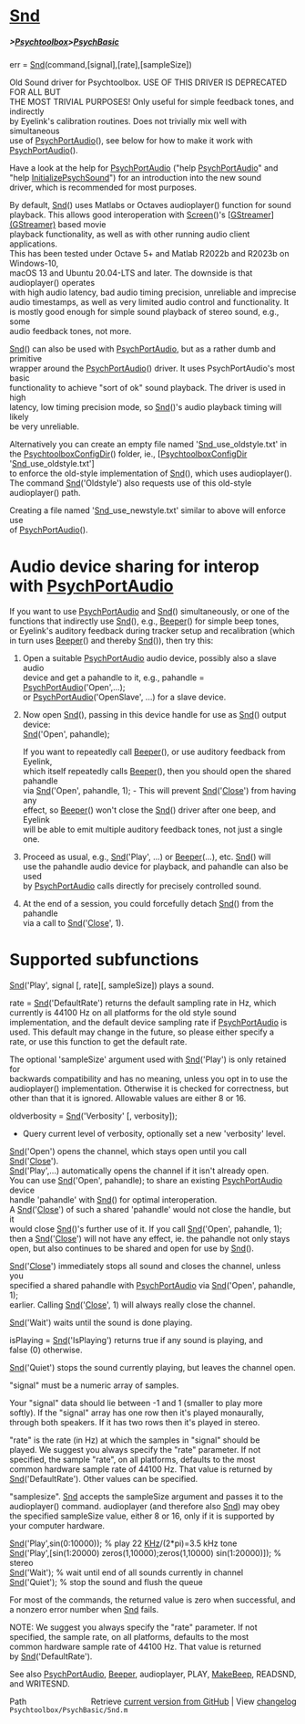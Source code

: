 # [Snd](Snd)
##### >[Psychtoolbox](Psychtoolbox)>[PsychBasic](PsychBasic)

err = [Snd](Snd)(command,[signal],[rate],[sampleSize])  
  
Old Sound driver for Psychtoolbox. USE OF THIS DRIVER IS DEPRECATED FOR ALL BUT  
THE MOST TRIVIAL PURPOSES! Only useful for simple feedback tones, and indirectly  
by Eyelink's calibration routines. Does not trivially mix well with simultaneous  
use of [PsychPortAudio](PsychPortAudio)(), see below for how to make it work with [PsychPortAudio](PsychPortAudio)().  
  
Have a look at the help for [PsychPortAudio](PsychPortAudio) ("help [PsychPortAudio](PsychPortAudio)" and  
"help [InitializePsychSound](InitializePsychSound)") for an introduction into the new sound  
driver, which is recommended for most purposes.  
  
By default, [Snd](Snd)() uses Matlabs or Octaves audioplayer() function for sound  
playback. This allows good interoperation with [Screen](Screen)()'s [[GStreamer](GStreamer)][(GStreamer)]((GStreamer)) based movie  
playback functionality, as well as with other running audio client applications.  
This has been tested under Octave 5+ and Matlab R2022b and R2023b on Windows-10,  
macOS 13 and Ubuntu 20.04-LTS and later. The downside is that audioplayer() operates  
with high audio latency, bad audio timing precision, unreliable and imprecise  
audio timestamps, as well as very limited audio control and functionality. It  
is mostly good enough for simple sound playback of stereo sound, e.g., some  
audio feedback tones, not more.  
  
[Snd](Snd)() can also be used with [PsychPortAudio](PsychPortAudio), but as a rather dumb and primitive  
wrapper around the [PsychPortAudio](PsychPortAudio)() driver. It uses PsychPortAudio's most basic  
functionality to achieve "sort of ok" sound playback. The driver is used in high  
latency, low timing precision mode, so [Snd](Snd)()'s audio playback timing will likely  
be very unreliable.  
  
Alternatively you can create an empty file named '[Snd](Snd)\_use\_oldstyle.txt' in  
the [PsychtoolboxConfigDir](PsychtoolboxConfigDir)() folder, ie., [[PsychtoolboxConfigDir](PsychtoolboxConfigDir) '[Snd](Snd)\_use\_oldstyle.txt']  
to enforce the old-style implementation of [Snd](Snd)(), which uses audioplayer().  
The command [Snd](Snd)('Oldstyle') also requests use of this old-style audioplayer() path.  
  
Creating a file named '[Snd](Snd)\_use\_newstyle.txt' similar to above will enforce use  
of [PsychPortAudio](PsychPortAudio)().  
  
  
# Audio device sharing for interop with [PsychPortAudio](PsychPortAudio)  
  
If you want to use [PsychPortAudio](PsychPortAudio) and [Snd](Snd)() simultaneously, or one of the  
functions that indirectly use [Snd](Snd)(), e.g., [Beeper](Beeper)() for simple beep tones,  
or Eyelink's auditory feedback during tracker setup and recalibration (which  
in turn uses [Beeper](Beeper)() and thereby [Snd](Snd)()), then try this:  
  
1. Open a suitable [PsychPortAudio](PsychPortAudio) audio device, possibly also a slave audio  
   device and get a pahandle to it, e.g., pahandle = [PsychPortAudio](PsychPortAudio)('Open',...);  
   or [PsychPortAudio](PsychPortAudio)('OpenSlave', ...) for a slave device.  
  
2. Now open [Snd](Snd)(), passing in this device handle for use as [Snd](Snd)() output device:  
   [Snd](Snd)('Open', pahandle);  
  
   If you want to repeatedly call [Beeper](Beeper)(), or use auditory feedback from Eyelink,  
   which itself repeatedly calls [Beeper](Beeper)(), then you should open the shared pahandle  
   via [Snd](Snd)('Open', pahandle, 1); - This will prevent [Snd](Snd)('[Close](Close)') from having any  
   effect, so [Beeper](Beeper)() won't close the [Snd](Snd)() driver after one beep, and Eyelink  
   will be able to emit multiple auditory feedback tones, not just a single one.  
  
3. Proceed as usual, e.g., [Snd](Snd)('Play', ...) or [Beeper](Beeper)(...), etc. [Snd](Snd)() will  
   use the pahandle audio device for playback, and pahandle can also be used  
   by [PsychPortAudio](PsychPortAudio) calls directly for precisely controlled sound.  
  
4. At the end of a session, you could forcefully detach [Snd](Snd)() from the pahandle  
   via a call to [Snd](Snd)('[Close](Close)', 1).  
  
# Supported subfunctions  
  
[Snd](Snd)('Play', signal [, rate][, sampleSize]) plays a sound.  
  
rate = [Snd](Snd)('DefaultRate') returns the default sampling rate in Hz, which  
currently is 44100 Hz on all platforms for the old style sound  
implementation, and the default device sampling rate if [PsychPortAudio](PsychPortAudio) is  
used. This default may change in the future, so please either specify a  
rate, or use this function to get the default rate.  
  
The optional 'sampleSize' argument used with [Snd](Snd)('Play') is only retained for  
backwards compatibility and has no meaning, unless you opt in to use the  
audioplayer() implementation. Otherwise it is checked for correctness, but  
other than that it is ignored. Allowable values are either 8 or 16.  
  
oldverbosity = [Snd](Snd)('Verbosity' [, verbosity]);  
- Query current level of verbosity, optionally set a new 'verbosity' level.  
  
[Snd](Snd)('Open') opens the channel, which stays open until you call [Snd](Snd)('[Close](Close)').  
[Snd](Snd)('Play',...) automatically opens the channel if it isn't already open.  
You can use [Snd](Snd)('Open', pahandle); to share an existing [PsychPortAudio](PsychPortAudio) device  
handle 'pahandle' with [Snd](Snd)() for optimal interoperation.  
A [Snd](Snd)('[Close](Close)') of such a shared 'pahandle' would not close the handle, but it  
would close [Snd](Snd)()'s further use of it. If you call [Snd](Snd)('Open', pahandle, 1);  
then a [Snd](Snd)('[Close](Close)') will not have any effect, ie. the pahandle not only stays  
open, but also continues to be shared and open for use by [Snd](Snd)().  
  
[Snd](Snd)('[Close](Close)') immediately stops all sound and closes the channel, unless you  
specified a shared pahandle with [PsychPortAudio](PsychPortAudio) via [Snd](Snd)('Open', pahandle, 1);  
earlier. Calling [Snd](Snd)('[Close](Close)', 1) will always really close the channel.  
  
[Snd](Snd)('Wait') waits until the sound is done playing.  
  
isPlaying = [Snd](Snd)('IsPlaying') returns true if any sound is playing, and  
false (0) otherwise.  
  
[Snd](Snd)('Quiet') stops the sound currently playing, but leaves the channel open.  
  
"signal" must be a numeric array of samples.  
  
Your "signal" data should lie between -1 and 1 (smaller to play more  
softly). If the "signal" array has one row then it's played monaurally,  
through both speakers. If it has two rows then it's played in stereo.  
  
"rate" is the rate (in Hz) at which the samples in "signal" should be  
played. We suggest you always specify the "rate" parameter. If not  
specified, the sample "rate", on all platforms, defaults to the most  
common hardware sample rate of 44100 Hz. That value is returned by  
[Snd](Snd)('DefaultRate'). Other values can be specified.  
  
"samplesize". [Snd](Snd) accepts the sampleSize argument and passes it to the  
audioplayer() command. audioplayer (and therefore also [Snd](Snd)) may obey  
the specified sampleSize value, either 8 or 16, only if it is supported by  
your computer hardware.  
  
[Snd](Snd)('Play',sin(0:10000)); % play 22 [KHz](KHz)/(2\*pi)=3.5 kHz tone  
[Snd](Snd)('Play',[sin(1:20000) zeros(1,10000);zeros(1,10000) sin(1:20000)]); % stereo  
[Snd](Snd)('Wait');              % wait until end of all sounds currently in channel  
[Snd](Snd)('Quiet');             % stop the sound and flush the queue  
  
For most of the commands, the returned value is zero when successful, and  
a nonzero error number when [Snd](Snd) fails.  
  
NOTE: We suggest you always specify the "rate" parameter. If not  
specified, the sample rate, on all platforms, defaults to the most  
common hardware sample rate of 44100 Hz. That value is returned  
by [Snd](Snd)('DefaultRate').  
  
See also [PsychPortAudio](PsychPortAudio), [Beeper](Beeper), audioplayer, PLAY, [MakeBeep](MakeBeep), READSND, and WRITESND.  




<div class="code_header" style="text-align:right;">
  <span style="float:left;">Path&nbsp;&nbsp;</span> <span class="counter">Retrieve <a href=
  "https://raw.github.com/Psychtoolbox-3/Psychtoolbox-3/beta/Psychtoolbox/PsychBasic/Snd.m">current version from GitHub</a> | View <a href=
  "https://github.com/Psychtoolbox-3/Psychtoolbox-3/commits/beta/Psychtoolbox/PsychBasic/Snd.m">changelog</a></span>
</div>
<div class="code">
  <code>Psychtoolbox/PsychBasic/Snd.m</code>
</div>

